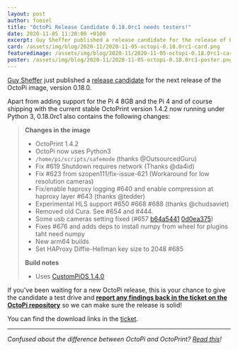 ```yaml
---
layout: post
author: foosel
title: "OctoPi Release Candidate 0.18.0rc1 needs testers!"
date: 2020-11-05 11:20:00 +0100
excerpt: Guy Sheffer published a release candidate for the release of OctoPi 0.18.0 and is looking for feedback!
card: /assets/img/blog/2020-11/2020-11-05-octopi-0.18.0rc1-card.png
featuredimage: /assets/img/blog/2020-11/2020-11-05-octopi-0.18.0rc1-card.png
poster: /assets/img/blog/2020-11/2020-11-05-octopi-0.18.0rc1-poster.png
---
```


[Guy Sheffer](https://github.com/guysoft) just published a
[release candidate](https://github.com/guysoft/OctoPi/issues/692) for the next release 
of the OctoPi image, version 0.18.0.

Apart from adding support for the Pi 4 8GB and the Pi 4 and of course shipping with the current stable 
OctoPrint version 1.4.2 now running under Python 3, 0.18.0rc1 also contains the following changes:

> **Changes in the image**
> 
>   * OctoPrint 1.4.2
>   * OctoPi now uses Python3
>   * ``/home/pi/scripts/safemode`` (thanks @OutsourcedGuru)
>   * Fix #619 Shutdown requires network (Thanks @da4id)
>   * Fix #623 from szopen111/fix-issue-621 (Workaround for low resolution cameras)
>   * Fix/enable haproxy logging #640 and enable compression at haproxy layer #643 (thanks @tedder)
>   * Experimental HLS support #650 #668 #688 (thanks @chudsaviet)
>   * Removed old Cura. See #654 and #444.
>   * Some usb cameras setting fixed (#657 [b64a5441](https://github.com/guysoft/OctoPi/commit/b64a5441b807f449417b8bcedb41b2703adf89e9) [0d0ea375](https://github.com/guysoft/OctoPi/commit/0d0ea3751e3866d7f893699894691025e33a7757))
>   * Fixes #676 and adds deps to install numpy from wheel for plugins taht need numpy
>   * New arm64 builds
>   * Set HAProxy Diffie-Hellman key size to 2048 #685
> 
> **Build notes**
>
>   * Uses [CustomPiOS 1.4.0](https://github.com/guysoft/CustomPiOS/releases/tag/1.4.0)

If you've been waiting for a new OctoPi release, this is your chance to give the candidate a test drive
and [**report any findings back in the ticket on the OctoPi repository**](https://github.com/guysoft/OctoPi/issues/692) 
so we can make sure the release is solid!

You can find the download links in the [ticket](https://github.com/guysoft/OctoPi/issues/692).

---

*Confused about the difference between OctoPi and OctoPrint? [Read this](https://faq.octoprint.org/octoprint-vs-octopi)!*
 
